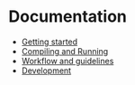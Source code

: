 # Documentation

* [Getting started](GettingStarted/README.md)
* [Compiling and Running](CompilingAndRunning/README.md)
* [Workflow and guidelines](WorkflowAndGuidelines/README.md)
* [Development](Development/README.md)
